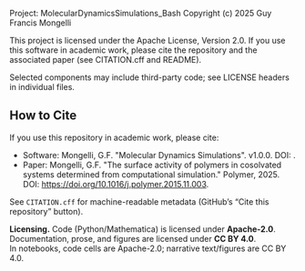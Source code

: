 Project: MolecularDynamicsSimulations_Bash
Copyright (c) 2025 Guy Francis Mongelli

This project is licensed under the Apache License, Version 2.0.
If you use this software in academic work, please cite the repository and the associated paper (see CITATION.cff and README).

Selected components may include third-party code; see LICENSE headers in individual files.

## How to Cite

If you use this repository in academic work, please cite:

- Software: Mongelli, G.F. "Molecular Dynamics Simulations". v1.0.0. DOI: <Zenodo DOI>.
- Paper: Mongelli, G.F. "The surface activity of polymers in cosolvated systems determined from computational simulation." Polymer, 2025. DOI: https://doi.org/10.1016/j.polymer.2015.11.003.

See `CITATION.cff` for machine-readable metadata (GitHub’s “Cite this repository” button).

**Licensing.** Code (Python/Mathematica) is licensed under **Apache-2.0**.  
Documentation, prose, and figures are licensed under **CC BY 4.0**.  
In notebooks, code cells are Apache-2.0; narrative text/figures are CC BY 4.0.
